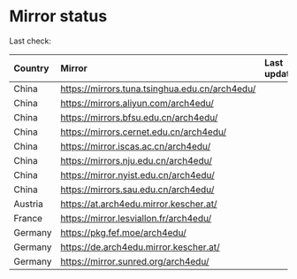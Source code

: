 <script src="./time.js"></script>
# Mirror status
Last check: <script type="text/javascript">localize(1733826391.715196);</script>

|Country|Mirror|Last update|
|:------|:-----|:----------|
|China|https://mirrors.tuna.tsinghua.edu.cn/arch4edu/|<script type="text/javascript">localize(1733769888);</script>|
|China|https://mirrors.aliyun.com/arch4edu/|<script type="text/javascript">localize(1733769888);</script>|
|China|https://mirrors.bfsu.edu.cn/arch4edu/|<script type="text/javascript">localize(1733769888);</script>|
|China|https://mirrors.cernet.edu.cn/arch4edu/|<script type="text/javascript">localize(1733769888);</script>|
|China|https://mirror.iscas.ac.cn/arch4edu/|<script type="text/javascript">localize(1733769888);</script>|
|China|https://mirrors.nju.edu.cn/arch4edu/|<script type="text/javascript">localize(1733726770);</script>|
|China|https://mirror.nyist.edu.cn/arch4edu/|<script type="text/javascript">localize(1733769888);</script>|
|China|https://mirrors.sau.edu.cn/arch4edu/|<script type="text/javascript">localize(1731653531);</script>|
|Austria|https://at.arch4edu.mirror.kescher.at/|<script type="text/javascript">localize(1733769888);</script>|
|France|https://mirror.lesviallon.fr/arch4edu/|<script type="text/javascript">localize(1733769888);</script>|
|Germany|https://pkg.fef.moe/arch4edu/|<script type="text/javascript">localize(1733769888);</script>|
|Germany|https://de.arch4edu.mirror.kescher.at/|<script type="text/javascript">localize(1733769888);</script>|
|Germany|https://mirror.sunred.org/arch4edu/|<script type="text/javascript">localize(1733769888);</script>|

<script src="./tablefilter/tablefilter.js"></script>
<script src="./table.js"></script>